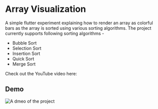 # Array Visualization

A simple flutter experiment explaining how to render an array as colorful bars as the array is sorted using various sorting algorithms. The project currently supports following sorting algorithms - 

- Bubble Sort
- Selection Sort
- Insertion Sort
- Quick Sort
- Merge Sort

Check out the YouTube video here: 

## Demo

![A dmeo of the project](./demo.gif)
